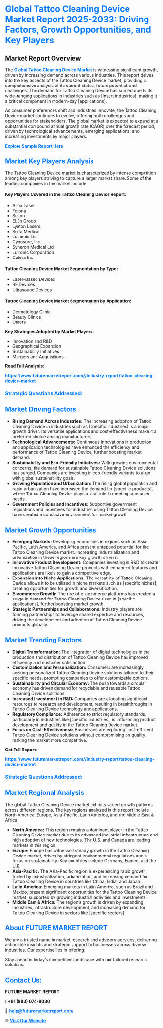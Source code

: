 <h1 style="color: #007BFF;">Global Tattoo Cleaning Device Market Report 2025-2033: Driving Factors, Growth Opportunities, and Key Players</h1>

<section id="overview">
<h2>Market Report Overview</h2>
<p>The <a href="https://www.futuremarketreport.com//industry-report/tattoo-cleaning-device-market" style="color: #007BFF; text-decoration: none;"><strong>Global Tattoo Cleaning Device Market</strong></a> is witnessing significant growth, driven by increasing demand across various industries. This report delves into the key aspects of the Tattoo Cleaning Device market, providing a comprehensive analysis of its current status, future potential, and challenges. The demand for Tattoo Cleaning Device has surged due to its wide-ranging applications in industries such as [insert industries], making it a critical component in modern-day [applications].</p>
<p>As consumer preferences shift and industries innovate, the Tattoo Cleaning Device market continues to evolve, offering both challenges and opportunities for stakeholders. The global market is expected to expand at a substantial compound annual growth rate (CAGR) over the forecast period, driven by technological advancements, emerging applications, and increasing investments by major players.</p>
</section>

<section id="overview">
<p><a href="https://www.futuremarketreport.com//request-sample/reportId=47137" style="color: #007BFF; text-decoration: none;"><strong>Explore Sample Report Here</strong></a></p>
</section>

<section id="key-players">
<h2 style="color: #007BFF;">Market Key Players Analysis</h2>
<p>The Tattoo Cleaning Device market is characterized by intense competition among key players striving to capture a larger market share. Some of the leading companies in the market include:</p>
<h4>Key Players Covered in the Tattoo Cleaning Device Report:</h4>
<ul><li>Alma Laser</li><li>Fotona</li><li>Sciton</li><li>El.En Group</li><li>Lynton Lasers</li><li>Solta Medical</li><li>Lumenis Ltd</li><li>Cynosure, Inc</li><li>Syneron Medical Ltd</li><li>Lutronic Corporation</li><li>Cutera Inc</li></ul>
<h4>Tattoo Cleaning Device Market Segmentation by Type:</h4>
<ul><li>Laser-Based Devices</li><li>RF Devices</li><li>Ultrasound Devices</li></ul>

<h4>Tattoo Cleaning Device Market Segmentation by Application:</h4>
<ul><li>Dermatology Clinic</li><li>Beauty Clinics</li><li>Others</li></ul>
<p><strong>Key Strategies Adopted by Market Players:</strong></p>
<ul>
<li>Innovation and R&D</li>
<li>Geographical Expansion</li>
<li>Sustainability Initiatives</li>
<li>Mergers and Acquisitions</li>
</ul>
</section>

<section>
<p><strong>Read Full Analysis: </strong></p><a href="https://www.futuremarketreport.com//industry-report/tattoo-cleaning-device-market" style="color: #007BFF; text-decoration: none;"><strong>https://www.futuremarketreport.com//industry-report/tattoo-cleaning-device-market</strong></a>
<h3 style="color: #007BFF;">Strategic Questions Addressed:</h3>
</section>

<section id="driving-factors">
<h2 style="color: #007BFF;">Market Driving Factors</h2>
<ul>
<li><strong>Rising Demand Across Industries:</strong> The increasing adoption of Tattoo Cleaning Device in industries such as [specific industries] is a major growth driver. Its versatile applications and cost-effectiveness make it a preferred choice among manufacturers.</li>
<li><strong>Technological Advancements:</strong> Continuous innovations in production and application technologies have enhanced the efficiency and performance of Tattoo Cleaning Device, further boosting market demand.</li>
<li><strong>Sustainability and Eco-Friendly Initiatives:</strong> With growing environmental concerns, the demand for sustainable Tattoo Cleaning Device solutions has surged. Companies are investing in eco-friendly variants to align with global sustainability goals.</li>
<li><strong>Growing Population and Urbanization:</strong> The rising global population and rapid urbanization have increased the demand for [specific products], where Tattoo Cleaning Device plays a vital role in meeting consumer needs.</li>
<li><strong>Government Policies and Incentives:</strong> Supportive government regulations and incentives for industries using Tattoo Cleaning Device have created a conducive environment for market growth.</li>
</ul>
</section>

<section id="growth-opportunities">
<h2 style="color: #007BFF;">Market Growth Opportunities</h2>
<ul>
<li><strong>Emerging Markets:</strong> Developing economies in regions such as Asia-Pacific, Latin America, and Africa present untapped potential for the Tattoo Cleaning Device market. Increasing industrialization and urbanization in these regions are key growth drivers.</li>
<li><strong>Innovative Product Development:</strong> Companies investing in R&D to create innovative Tattoo Cleaning Device products with enhanced features and applications are likely to gain a competitive edge.</li>
<li><strong>Expansion into Niche Applications:</strong> The versatility of Tattoo Cleaning Device allows it to be utilized in niche markets such as [specific niches], creating opportunities for growth and diversification.</li>
<li><strong>E-commerce Growth:</strong> The rise of e-commerce platforms has created a surge in demand for Tattoo Cleaning Device used in [specific applications], further boosting market growth.</li>
<li><strong>Strategic Partnerships and Collaborations:</strong> Industry players are forming partnerships to leverage shared expertise and resources, driving the development and adoption of Tattoo Cleaning Device products globally.</li>
</ul>
</section>

<section id="trending-factors">
<h2 style="color: #007BFF;">Market Trending Factors</h2>
<ul>
<li><strong>Digital Transformation:</strong> The integration of digital technologies in the production and distribution of Tattoo Cleaning Device has improved efficiency and customer satisfaction.</li>
<li><strong>Customization and Personalization:</strong> Consumers are increasingly seeking personalized Tattoo Cleaning Device solutions tailored to their specific needs, prompting companies to offer customizable options.</li>
<li><strong>Sustainability and Circular Economy:</strong> The push towards a circular economy has driven demand for recyclable and reusable Tattoo Cleaning Device solutions.</li>
<li><strong>Increased Investment in R&D:</strong> Companies are allocating significant resources to research and development, resulting in breakthroughs in Tattoo Cleaning Device technology and applications.</li>
<li><strong>Regulatory Compliance:</strong> Adherence to strict regulatory standards, particularly in industries like [specific industries], is influencing product development and quality in the Tattoo Cleaning Device market.</li>
<li><strong>Focus on Cost-Effectiveness:</strong> Businesses are exploring cost-efficient Tattoo Cleaning Device solutions without compromising on quality, making the market more competitive.</li>
</ul>
</section>

<section>
<p><strong>Get Full Report: </strong></p><a href="https://www.futuremarketreport.com//industry-report/tattoo-cleaning-device-market" style="color: #007BFF; text-decoration: none;"><strong>https://www.futuremarketreport.com//industry-report/tattoo-cleaning-device-market</strong></a>
<h3 style="color: #007BFF;">Strategic Questions Addressed:</h3>
</section>


<section id="regional-analysis">
<h2 style="color: #007BFF;">Market Regional Analysis</h2>
<p>The global Tattoo Cleaning Device market exhibits varied growth patterns across different regions. The key regions analyzed in this report include North America, Europe, Asia-Pacific, Latin America, and the Middle East & Africa:</p>
<ul>
<li><strong>North America:</strong> This region remains a dominant player in the Tattoo Cleaning Device market due to its advanced industrial infrastructure and high adoption of new technologies. The U.S. and Canada are leading markets in this region.</li>
<li><strong>Europe:</strong> Europe has witnessed steady growth in the Tattoo Cleaning Device market, driven by stringent environmental regulations and a focus on sustainability. Key countries include Germany, France, and the U.K.</li>
<li><strong>Asia-Pacific:</strong> The Asia-Pacific region is experiencing rapid growth, fueled by industrialization, urbanization, and increasing demand for Tattoo Cleaning Device in countries like China, India, and Japan.</li>
<li><strong>Latin America:</strong> Emerging markets in Latin America, such as Brazil and Mexico, present significant opportunities for the Tattoo Cleaning Device market, supported by growing industrial activities and investments.</li>
<li><strong>Middle East & Africa:</strong> The region’s growth is driven by expanding industries, infrastructure development, and increasing demand for Tattoo Cleaning Device in sectors like [specific sectors].</li>
</ul>
</section>

<footer>
<h2 style="color: #007BFF;">About FUTURE MARKET REPORT</h2>
<p>We are a trusted name in market research and advisory services, delivering actionable insights and strategic support to businesses across diverse industries. Our expertise lies in offering:</p>

<p>Stay ahead in today’s competitive landscape with our tailored research solutions.</p>

<h2 style="color: #007BFF;">Contact Us:</h2>
<p><strong>FUTURE MARKET REPORT</strong></p>
<p>📞 <strong>+91 (883) 074-8030</strong></p>
<p>📧 <strong><a href="mailto:help@futuremarketreport.com" style="color: #007BFF;">help@futuremarketreport.com</a></strong></p>
<p>🌐 <strong><a href="https://www.futuremarketreport.com/" style="color: #007BFF;">Visit Our Website</a></strong></p>
</footer>